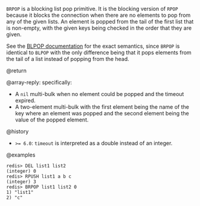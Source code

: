 `BRPOP` is a blocking list pop primitive. It is the blocking version of `RPOP`
because it blocks the connection when there are no elements to pop from any of
the given lists. An element is popped from the tail of the first list that is
non-empty, with the given keys being checked in the order that they are given.

See the [BLPOP documentation][cb] for the exact semantics, since `BRPOP` is
identical to `BLPOP` with the only difference being that it pops elements from
the tail of a list instead of popping from the head.

[cb]: /commands/blpop

@return

@array-reply: specifically:

- A `nil` multi-bulk when no element could be popped and the timeout expired.
- A two-element multi-bulk with the first element being the name of the key
  where an element was popped and the second element being the value of the
  popped element.

@history

- `>= 6.0`: `timeout` is interpreted as a double instead of an integer.

@examples

```
redis> DEL list1 list2
(integer) 0
redis> RPUSH list1 a b c
(integer) 3
redis> BRPOP list1 list2 0
1) "list1"
2) "c"
```
